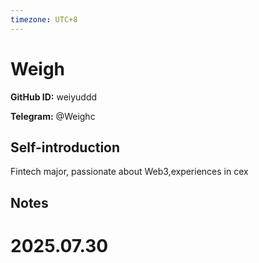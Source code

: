 ```yaml
---
timezone: UTC+8
---
```


# Weigh

**GitHub ID:** weiyuddd

**Telegram:** @Weighc

## Self-introduction

Fintech major, passionate about Web3,experiences in cex

## Notes

<!-- Content_START -->

# 2025.07.30


<!-- Content_END -->
